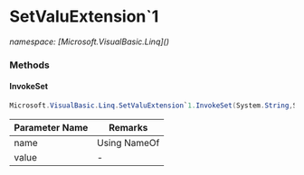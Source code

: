 ﻿# SetValuExtension`1
_namespace: [Microsoft.VisualBasic.Linq](<a href="#" onClick="load('/docs/Microsoft.VisualBasic.Linq/index.md')"></a>)_





### Methods

#### InvokeSet
```csharp
Microsoft.VisualBasic.Linq.SetValuExtension`1.InvokeSet(System.String,System.Object)
```


|Parameter Name|Remarks|
|--------------|-------|
|name|Using NameOf|
|value|-|



